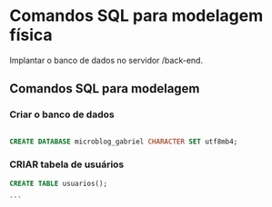 # Comandos SQL para modelagem física

Implantar o banco de dados no servidor /back-end.

## Comandos SQL para modelagem 

### Criar o banco de dados 
```sql

CREATE DATABASE microblog_gabriel CHARACTER SET utf8mb4;
```


### CRIAR tabela de usuários


````sql
CREATE TABLE usuarios();

```